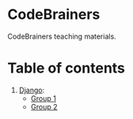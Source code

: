 # CodeBrainers
CodeBrainers teaching materials.

# Table of contents
1. [Django](https://github.com/Szymon-Budziak/CodeBrainers/tree/main/Django):
   - [Group 1](https://github.com/Szymon-Budziak/CodeBrainers/tree/main/Django/Group_1)
   - [Group 2](https://github.com/Szymon-Budziak/CodeBrainers/tree/main/Django/Group_2)
